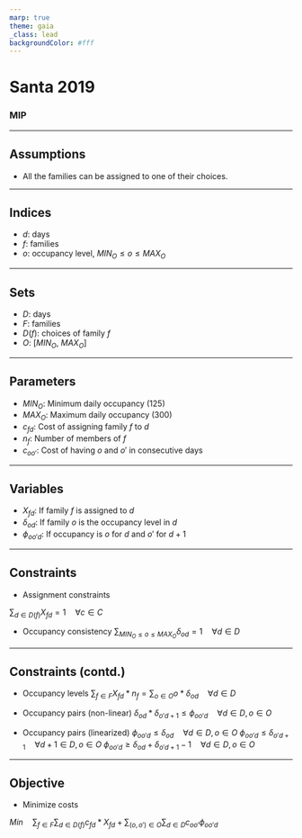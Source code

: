 ```yaml
---
marp: true
theme: gaia
_class: lead
backgroundColor: #fff
---
```



# **Santa 2019**

### MIP

---
## Assumptions

- All the families can be assigned to one of their choices.

---
## Indices

- $d$: days
- $f$: families
- $o$: occupancy level, $MIN_O \le o \le MAX_O$

---
## Sets

- $D$: days
- $F$: families
- $D(f)$: choices of family $f$
- $O$: [$MIN_O$, $MAX_O$]

---
## Parameters

- $MIN_O$: Minimum daily occupancy (125)
- $MAX_O$: Maximum daily occupancy (300)
- $c_{fd}$: Cost of assigning family $f$ to $d$
- $n_f$: Number of members of $f$
- $c_{oo'}$: Cost of having $o$ and $o'$ in consecutive days


---
## Variables

- $X_{fd}$: If family $f$ is assigned to $d$
- $\delta_{od}$: If family $o$ is the occupancy level in $d$
- $\phi_{oo'd}$: If occupancy is $o$ for $d$ and $o'$ for $d+1$
<!-- - $Z_{f}$: If family $f$ is not assigned, _i.e._ assigned to none of the choices -->
<!-- - $\phi_{d}$: If $n$ overflow/extra starting capacity is available on $d$
- $\gamma_{nd}$: If $n$ overflow/extra FTE is available on $d$
- $\delta_{cd}$: If crew $c$ is _conflicted_ on $d$ -->


---
## Constraints

- Assignment constraints 
<!-- $\sum_{d \in D(f)} X_{fd} + Z_f = 1 \quad \forall c \in C$ -->
$\sum_{d \in D(f)} X_{fd} = 1 \quad \forall c \in C$

- Occupancy consistency
$\sum_{MIN_O \le o \le MAX_O} \delta_{od} = 1 \quad \forall d \in D$


---
## Constraints (contd.)

- Occupancy levels
$\sum_{f \in F} X_{fd} * n_f = \sum_{o \in O} o * \delta_{od} \quad \forall d \in D$

- Occupancy pairs (non-linear)
$\delta_{od} * \delta_{o'd+1} \le \phi_{oo'd} \quad \forall d \in D, o \in O$

- Occupancy pairs (linearized)
$\phi_{oo'd} \le \delta_{od} \quad \forall d \in D, o \in O$
$\phi_{oo'd} \le \delta_{o'd+1} \quad \forall d+1 \in D, o \in O$
$\phi_{oo'd} \ge \delta_{od} + \delta_{o'd+1} - 1 \quad \forall d \in D, o \in O$

---
## Objective

- Minimize costs 

$Min \quad \sum_{f \in F}\sum_{d \in D(f)} c_{fd} * X_{fd} + \sum_{(o, o') \in O}\sum_{d \in D} c_{oo'} \phi_{oo'd}$